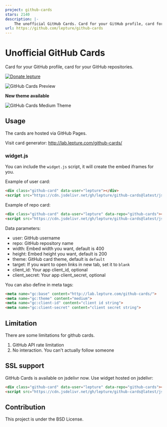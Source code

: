 ```yaml
---
project: github-cards
stars: 2140
description: |-
    The unofficial GitHub Cards. Card for your GitHub profile, card for your GitHub repositories.
url: https://github.com/lepture/github-cards
---
```


# Unofficial GitHub Cards

Card for your GitHub profile, card for your GitHub repositories.

[![Donate lepture](https://img.shields.io/badge/donate-lepture-green.svg)](https://typlog.com/donate?amount=10&reason=lepture%2Fgithub-cards)

![GitHub Cards Preview](https://f.cloud.github.com/assets/290496/1350967/28069848-3716-11e3-8f87-0bef45aff1c4.png)

**New theme available**

![GitHub Cards Medium Theme](https://cloud.githubusercontent.com/assets/290496/5024776/7267e9c8-6b4a-11e4-9513-472b60b955b1.png)


## Usage

The cards are hosted via GitHub Pages.

Visit card generator: http://lab.lepture.com/github-cards/

### widget.js

You can include the `widget.js` script, it will create the embed iframes
for you.

Example of user card:

```html
<div class="github-card" data-user="lepture"></div>
<script src="https://cdn.jsdelivr.net/gh/lepture/github-cards@latest/jsdelivr/widget.js"></script>
```

Example of repo card:

```html
<div class="github-card" data-user="lepture" data-repo="github-cards"></div>
<script src="https://cdn.jsdelivr.net/gh/lepture/github-cards@latest/jsdelivr/widget.js"></script>
```

Data parameters:

- user: GitHub username
- repo: GitHub repository name
- width: Embed width you want, default is 400
- height: Embed height you want, default is 200
- theme: GitHub card theme, default is `default`
- target: If you want to open links in new tab, set it to `blank`
- client_id: Your app client_id, optional
- client_secret: Your app client_secret, optional

You can also define in meta tags:

```html
<meta name="gc:base" content="http://lab.lepture.com/github-cards/">
<meta name="gc:theme" content="medium">
<meta name="gc:client-id" content="client id string">
<meta name="gc:client-secret" content="client secret string">
```

## Limitation

There are some limitations for github cards.

1. GitHub API rate limitation
2. No interaction. You can't actually follow someone

## SSL support

GitHub Cards is available on jsdelivr now. Use widget hosted on jsdelivr:

```html
<div class="github-card" data-user="lepture" data-repo="github-cards"></div>
<script src="https://cdn.jsdelivr.net/gh/lepture/github-cards@latest/jsdelivr/widget.js"></script>
```

## Contribution

This project is under the BSD License.

